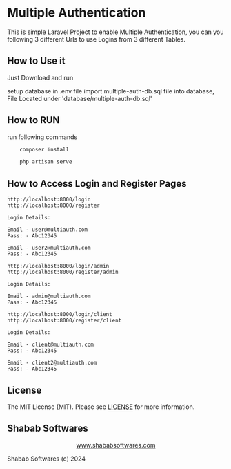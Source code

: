 # Multiple Authentication

This is simple Laravel Project to enable Multiple Authentication, you can you following 3 different Urls to use Logins from 3 different Tables.

## How to Use it

Just Download and run 

setup database in .env file
import multiple-auth-db.sql file into database, File Located under 'database/multiple-auth-db.sql'
    
## How to RUN
    
run following commands

```bash
    composer install
```
```bash
    php artisan serve
```

## How to Access Login and Register Pages

    http://localhost:8000/login
    http://localhost:8000/register

    Login Details:

    Email - user@multiauth.com
    Pass: - Abc12345

    Email - user2@multiauth.com
    Pass: - Abc12345

    http://localhost:8000/login/admin
    http://localhost:8000/register/admin

    Login Details:

    Email - admin@multiauth.com
    Pass: - Abc12345

    http://localhost:8000/login/client
    http://localhost:8000/register/client

    Login Details:

    Email - client@multiauth.com
    Pass: - Abc12345

    Email - client2@multiauth.com
    Pass: - Abc12345

## License

The MIT License (MIT). Please see [LICENSE](LICENSE.md) for more information.

## Shabab Softwares

<p align="center"><a href="https://www.shababsoftwares.com" target="_blank">www.shababsoftwares.com</a></p>

Shabab Softwares (c) 2024